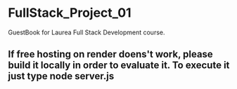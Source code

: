 # FullStack_Project_01
GuestBook for Laurea Full Stack Development course.

## If free hosting on render doens't work, please build it locally in order to evaluate it. To execute it just type node server.js
